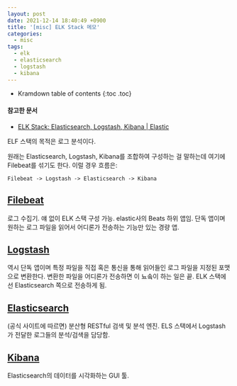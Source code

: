 ```yaml
---
layout: post
date: 2021-12-14 18:40:49 +0900
title: '[misc] ELK Stack 메모'
categories:
  - misc
tags:
  - elk
  - elasticsearch
  - logstash
  - kibana
---
```


* Kramdown table of contents
{:toc .toc}

#### 참고한 문서

- [ELK Stack: Elasticsearch, Logstash, Kibana | Elastic](https://www.elastic.co/kr/what-is/elk-stack)

ELF 스택의 목적은 로그 분석이다.

원래는 Elasticsearch, Logstash, Kibana를 조합하여 구성하는 걸 말하는데 여기에 Filebeat를 섞기도 한다. 이럴 경우 흐름은:

```
Filebeat -> Logstash -> Elasticsearch -> Kibana
```

## [Filebeat](https://www.elastic.co/kr/beats/filebeat)

로그 수집기. 얘 없이 ELK 스택 구성 가능. elastic사의 Beats 하위 앱임. 단독 앱이며 원하는 로그 파일을 읽어서 어디론가 전송하는 기능만 있는 경량 앱.

## [Logstash](https://www.elastic.co/kr/logstash/)

역시 단독 앱이며 특정 파일을 직접 혹은 통신을 통해 읽어들인 로그 파일을 지정된 포맷으로 변환한다. 변환한 파일을 어디론가 전송하면 이 뇨솤이 하는 일은 끝. ELK 스택에선 Elasticsearch 쪽으로 전송하게 됨.

## [Elasticsearch](https://www.elastic.co/kr/elasticsearch/)

(공식 사이트에 따르면) 분산형 RESTful 검색 및 분석 엔진. ELS 스택에서 Logstash가 전달한 로그들의 분석/검색을 담당함.

## [Kibana](https://www.elastic.co/kr/kibana/)

Elasticsearch의 데이터를 시각화하는 GUI 툴.
